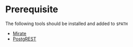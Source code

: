 # Prerequisite
The following tools should be installed and added to `$PATH`

- [Mirate](https://github.com/golang-migrate/migrate)
- [PostgREST](https://docs.postgrest.org/en/v12/)